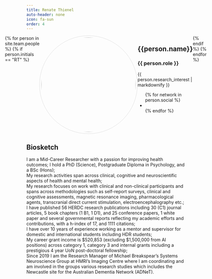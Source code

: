 ```yaml
---
title: Renate Thienel
auto-header: none
icon: fa-sun
order: 4
---
```


<head>
<style>
img.portrait {
  border-radius: 50%;
  width: 300px;
  border: 1px solid #ddd;
  padding: 5px;
}
.row {
  display: flex;
  justify-content: center;
}
</style>
</head>

<section>
  <div class="row">
  {% for person in site.team.people %}
	{% if person.initials == "RT" %}
	  <div class="col">
		<img class="portrait" src="{{ person.image }}" alt="">
	  </div> 
	  <div class="col">
	      <h2> {{person.name}} </h2>
              <h3> {{ person.role }} </h3>
		 {{ person.research_interest | markdownify }}
		 <ul class="icons">
		{% for network in person.social %}
		  <li><a href="{{- network.url -}}" class="{{ network.icon }} fa-2x"></a></li>
		{% endfor %}
		</ul>
	  </div> 
	{% endif %}
  {% endfor %}
  </div>
</section>


## Biosketch
I am a Mid-Career Researcher with a passion for improving health outcomes; I hold a PhD (Science), Postgraduate Diploma in Psychology, and a BSc (Hons);
\
My research activities span across clinical, cognitive and neuroscientific aspects of health and mental health;
\
My research focuses on work with clinical and non-clinical participants and spans across methodologies such as self-report surveys, clinical and cognitive assessments, magnetic resonance imaging, pharmacological agents, transcranial direct current stimulation, electroencephalography etc.;
\
I have published 56 HERDC research publications including 30 (C1) journal articles, 5 book chapters (1 B1, 1 D1), and 25 conference papers, 1 white paper and several governmental reports reflecting my academic efforts and contributions, with a h-index of 17, and 1111 citations;
\
I have over 10 years of experience working as a mentor and supervisor for domestic and international students including HDR students;
\
My career grant income is $520,853 (excluding $1,500,000 from AI positions) across category 1, category 3 and internal grants including a prestigious 4 year UoN post-doctoral fellowship;
\
Since 2019 I am the Research Manager of Michael Breakspear’s Systems Neuroscience Group at HMRI’s Imaging Centre where I am coordinating and am involved in the groups various research studies which includes the Newcastle site for the Australian Dementia Network (ADNeT).
